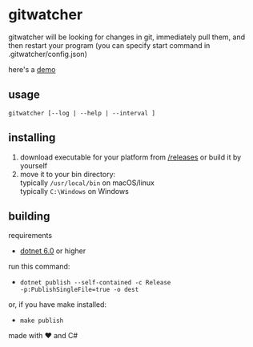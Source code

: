 # gitwatcher
gitwatcher will be looking for changes in git, immediately pull them, and then restart your program (you can specify start command in .gitwatcher/config.json)

here's a [demo](https://github.com/KD3n1z/gitwatcherDemo)

## usage
<code>gitwatcher [--log | --help | --interval <seconds>]</code>

## installing
1. download executable for your platform from [/releases](https://github.com/KD3n1z/gitwatcher/releases) or build it by yourself
2. move it to your bin directory:<br>
    typically <code>/usr/local/bin</code> on macOS/linux<br>
    typically <code>C:\Windows</code> on Windows

## building
requirements
- [dotnet 6.0](https://dotnet.microsoft.com/en-us/download/dotnet/6.0) or higher

run this command:<br>
- <code>dotnet publish --self-contained -c Release -p:PublishSingleFile=true -o dest</code><br>

or, if you have make installed:<br>
- <code>make publish</code>

made with ❤️ and C#